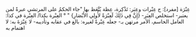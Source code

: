 ‌عِبْرَة [مفرد]: ج عِبْرات وعِبَر: تَذْكِرة، عِظة يُتَّعَظ بها "جاء الحكمُ على المرتشي ‌عبرةً لمن يعتبر- استخلص العِبَر- {إِنَّ فِي ذَلِكَ لَعِبْرَةً لأُولِي الأَبْصَارِ} " ° العِبْرة بكذا/ العِبْرة في كذا: العامل الحاسم، الأمر مرتهن بـ- جعله ‌عِبْرةً لغيره: بالغ في عقابه وتأديبه- لا ‌عِبْرَةَ به: لا اهتمام به